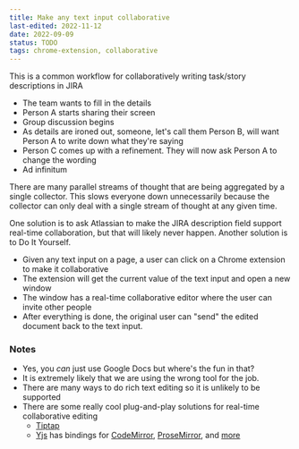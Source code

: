 ```yaml
---
title: Make any text input collaborative
last-edited: 2022-11-12
date: 2022-09-09
status: TODO
tags: chrome-extension, collaborative
---
```


This is a common workflow for collaboratively writing task/story descriptions in JIRA
  
- The team wants to fill in the details
- Person A starts sharing their screen
- Group discussion begins
- As details are ironed out, someone, let's call them Person B, will want Person A to write down what they're saying
- Person C comes up with a refinement. They will now ask Person A to change the wording
- Ad infinitum

There are many parallel streams of thought that are being aggregated by a single collector.
This slows everyone down unnecessarily because the collector can only deal with a single stream of thought at
any given time.

One solution is to ask Atlassian to make the JIRA description field support real-time collaboration,
but that will likely never happen. Another solution is to Do It Yourself.

- Given any text input on a page, a user can click on a Chrome extension to make it collaborative
- The extension will get the current value of the text input and open a new window
- The window has a real-time collaborative editor where the user can invite other people
- After everything is done, the original user can "send" the edited document back to the text input.

### Notes
- Yes, you _can_ just use Google Docs but where's the fun in that?
- It is extremely likely that we are using the wrong tool for the job.
- There are many ways to do rich text editing so it is unlikely to be supported
- There are some really cool plug-and-play solutions for real-time collaborative editing
    - [Tiptap][tiptap]
    - [Yjs][yjs] has bindings for [CodeMirror][yjs-codemirror], [ProseMirror][yjs-prosemirror], and [more][yjs-more]

[tiptap]: https://tiptap.dev/
[yjs]: https://yjs.dev/
[yjs-prosemirror]: https://github.com/yjs/y-prosemirror
[yjs-codemirror]: http://github.com/yjs/y-codemirror
[yjs-more]: https://github.com/yjs/yjs#bindings
